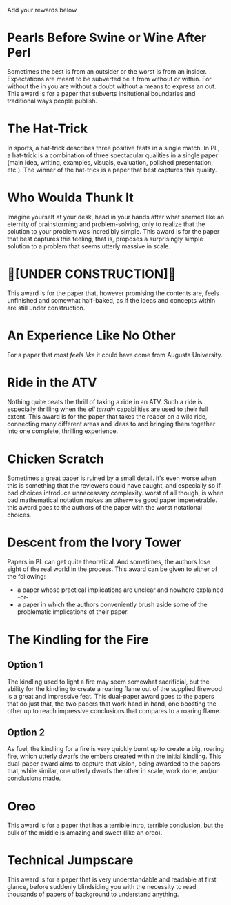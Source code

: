 Add your rewards below

# Pearls Before Swine or Wine After Perl

Sometimes the best is from an outsider or the worst is from an insider. Expectations are meant to be subverted be it from without or within. For without the in you are without a doubt without a means to express an out. This award is for a paper that subverts insitutional boundaries and traditional ways people publish.


# The Hat-Trick

In sports, a hat-trick describes three positive feats in a single match. In PL, a hat-trick is a combination of three spectacular qualities in a single paper (main idea, writing, examples, visuals, evaluation, polished presentation, etc.). The winner of the hat-trick is a paper that best captures this quality.

# Who Woulda Thunk It

Imagine yourself at your desk, head in your hands after what seemed like an eternity of brainstorming and problem-solving, only to realize that the solution to your problem was incredibly simple. This award is for the paper that best captures this feeling, that is, proposes a surprisingly simple solution to a problem that seems utterly massive in scale.

# :construction:[UNDER CONSTRUCTION]:construction:

This award is for the paper that, however promising the contents are, feels unfinished and somewhat half-baked, as if the ideas and concepts within are still under construction.

# An Experience Like No Other

For a paper that _most feels like_ it could have come from Augusta University.

# Ride in the ATV

Nothing quite beats the thrill of taking a ride in an ATV. Such a ride is especially thrilling when the _all terrain_ capabilities are used to their full extent. This award is for the paper that takes the reader on a wild ride, connecting many different areas and ideas to and bringing them together into one complete, thrilling experience.  

# Chicken Scratch

Sometimes a great paper is ruined by a small detail. it's even worse when this is something that the reviewers could have caught, and especially so if bad choices introduce unnecessary complexity. worst of all though, is when bad mathematical notation makes an otherwise good paper impenetrable. this award goes to the authors of the paper with the worst notational choices.

# Descent from the Ivory Tower

Papers in PL can get quite theoretical. And sometimes, the authors lose sight of the real world in the process. This award can be given to either of the following:
- a paper whose practical implications are unclear and nowhere explained -or-
- a paper in which the authors conveniently brush aside some of the problematic implications of their paper.

# The Kindling for the Fire

## Option 1
The kindling used to light a fire may seem somewhat sacrificial, but the ability for the kindling to create a roaring flame out of the supplied firewood is a great and impressive feat. This dual-paper award goes to the papers that do just that, the two papers that work hand in hand, one boosting the other up to reach impressive conclusions that compares to a roaring flame.

## Option 2
As fuel, the kindling for a fire is very quickly burnt up to create a big, roaring fire, which utterly dwarfs the embers created within the initial kindling. This dual-paper award aims to capture that vision, being awarded to the papers that, while similar, one utterly dwarfs the other in scale, work done, and/or conclusions made.

# Oreo
This award is for a paper that has a terrible intro, terrible conclusion, but the bulk of the middle is amazing and sweet (like an oreo).

# Technical Jumpscare
This award is for a paper that is very understandable and readable at first glance, before suddenly blindsiding you with the necessity to read thousands of papers of background to understand anything.
